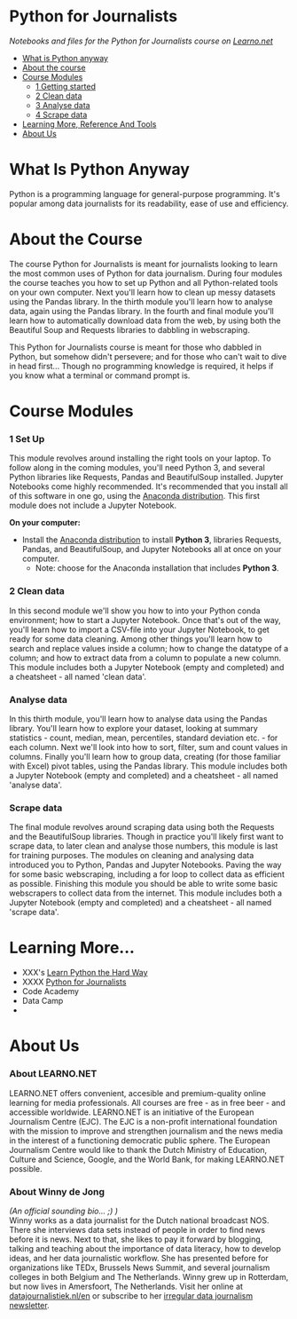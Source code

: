 Python for Journalists
======================
*Notebooks and files for the Python for Journalists course on [Learno.net](https://learno.net)*
  
  
* [What is Python anyway](#what-is-python-anyway)
* [About the course](#about-the-course)
* [Course Modules](#course-modules)
    * [1 Getting started](#getting-started)
    * [2 Clean data](#clean-data)
    * [3 Analyse data](#analyse-data)
    * [4 Scrape data](#scrape-data)
* [Learning More, Reference And Tools](#learning-more-reference-and-tools)
* [About Us](#about-us)


What Is Python Anyway
===============================

Python is a programming language for general-purpose programming. It's popular among data journalists for its readability, ease of use and efficiency. 

About the Course
==================
The course Python for Journalists is meant for journalists looking to learn the most common uses of Python for data journalism. During four modules the course teaches you how to set up Python and all Python-related tools on your own computer. Next you'll learn how to clean up messy datasets using the Pandas library. In the thirth module you'll learn how to analyse data, again using the Pandas library. In the fourth and final module you'll learn how to automatically download data from the web, by using both the Beautiful Soup and Requests libraries to dabbling in webscraping. 

This Python for Journalists course is meant for those who dabbled in Python, but somehow didn't persevere; and for those who can't wait to dive in head first... Though no programming knowledge is required, it helps if you know what a terminal or command prompt is.


Course Modules
===============

### 1 Set Up

This module revolves around installing the right tools on your laptop. To follow along in the coming modules, you'll need Python 3, and several Python libraries like Requests, Pandas and BeautifulSoup installed. Jupyter Notebooks come highly recommended. It's recommended that you install all of this software in one go, using the [Anaconda distribution](https://anaconda.org/). This first module does not include a Jupyter Notebook.

**On your computer:**

* Install the [Anaconda distribution](https://www.anaconda.com/download/#macos) to install **Python 3**, libraries Requests, Pandas, and BeautifulSoup, and Jupyter Notebooks all at once on your computer. 
  * Note: choose for the Anaconda installation that includes **Python 3**.


### 2 Clean data

In this second module we'll show you how to into your Python conda environment; how to start a Jupyter Notebook. Once that's out of the way, you'll learn how to import a CSV-file into your Jupyter Notebook, to get ready for some data cleaning. Among other things you'll learn how to search and replace values inside a column; how to change the datatype of a column; and how to extract data from a column to populate a new column. This module includes both a Jupyter Notebook (empty and completed) and a cheatsheet - all named 'clean data'.

### Analyse data

In this thirth module, you'll learn how to analyse data using the Pandas library. You'll learn how to explore your dataset, looking at summary statistics - count, median, mean, percentiles, standard deviation etc. - for each column. Next we'll look into how to sort, filter, sum and count values in columns. Finally you'll learn how to group data, creating (for those familiar with Excel) pivot tables, using the Pandas library. This module includes both a Jupyter Notebook (empty and completed) and a cheatsheet - all named 'analyse data'. 


### Scrape data

The final module revolves around scraping data using both the Requests and the BeautifulSoup libraries. Though in practice you'll likely first want to scrape data, to later clean and analyse those numbers, this module is last for training purposes. The modules on cleaning and analysing data introduced you to Python, Pandas and Jupyter Notebooks. Paving the way for some basic webscraping, including a for loop to collect data as efficient as possible. Finishing this module you should be able to write some basic webscrapers to collect data from the internet. This module includes both a Jupyter Notebook (empty and completed) and a cheatsheet - all named 'scrape data'. 

Learning More...
=================

* XXX's [Learn Python the Hard Way]()
* XXXX [Python for Journalists]()
* Code Academy []()
* Data Camp []()
* 

About Us
========

### About LEARNO.NET 
LEARNO.NET offers convenient, accesible and premium-quality online learning for media professionals. All courses are free - as in free beer - and accessible worldwide. LEARNO.NET is an initiative of the European Journalism Centre (EJC). The EJC is a non-profit international foundation with the mission to improve and strengthen journalism and the news media in the interest of a functioning democratic public sphere. The European Journalism Centre would like to thank the Dutch Ministry of Education, Culture and Science, Google, and the World Bank, for making LEARNO.NET possible.

### About Winny de Jong
*(An official sounding bio... ;) )*  
Winny works as a data journalist for the Dutch national broadcast NOS. There she interviews data sets instead of people in order to find news before it is news. Next to that, she likes to pay it forward by blogging, talking and teaching about the importance of data literacy, how to develop ideas, and her data journalistic workflow. She has presented before for organizations like TEDx, Brussels News Summit, and several journalism colleges in both Belgium and The Netherlands. Winny grew up in Rotterdam, but now lives in Amersfoort, The Netherlands. Visit her online at [datajournalistiek.nl/en](https://datajournalistiek.nl/en) or subscribe to her [irregular data journalism newsletter](https://datajournalistiek.nl/en/newsletter/).
